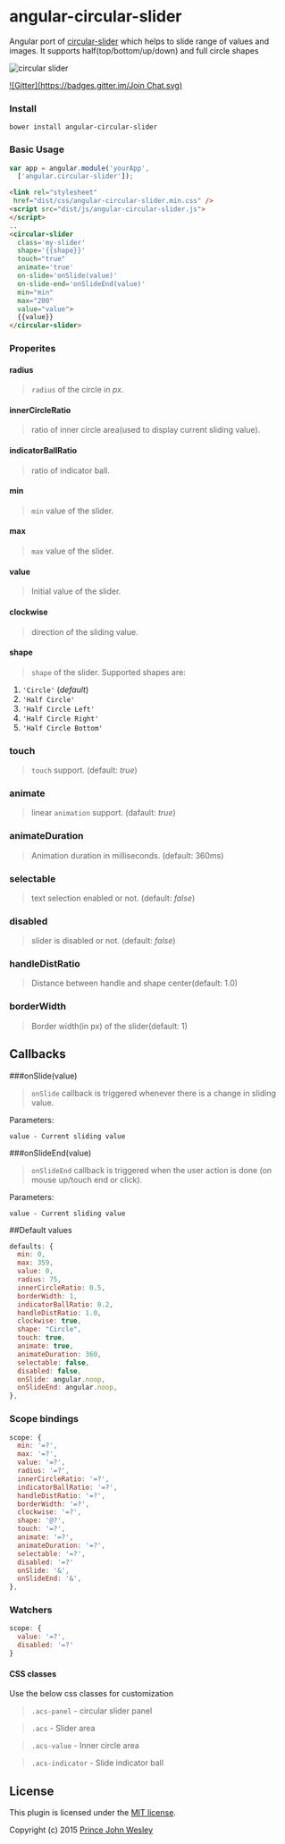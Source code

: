 # angular-circular-slider
Angular port of [circular-slider](http://www.toolitup.com/circular-slider.html) which helps to slide range of values and images. It supports half(top/bottom/up/down) and full circle shapes

![circular slider](http://www.toolitup.com/assets/images/circular-slider-demo.png)

[![Gitter](https://badges.gitter.im/Join Chat.svg)](https://gitter.im/princejwesley/angular-circular-slider)

### Install
`bower install angular-circular-slider`

### Basic Usage

```javascript
var app = angular.module('yourApp',
  ['angular.circular-slider']);
```

```html
<link rel="stylesheet"
 href="dist/css/angular-circular-slider.min.css" />
<script src="dist/js/angular-circular-slider.js">
</script>
..
<circular-slider
  class='my-slider'
  shape='{{shape}}'
  touch="true"
  animate='true'
  on-slide='onSlide(value)'
  on-slide-end='onSlideEnd(value)'
  min="min"
  max="200"
  value="value">
  {{value}}
</circular-slider>

```

### Properites
#### radius
> `radius` of the circle in *px*.

#### innerCircleRatio
> ratio of inner circle area(used to display current sliding value).

#### indicatorBallRatio
> ratio of indicator ball.

#### min
> `min` value of the slider.

#### max
> `max` value of the slider.

#### value
> Initial value of the slider.

#### clockwise
> direction of the sliding value.

#### shape
> `shape` of the slider. Supported shapes are:

1. `'Circle'` (*default*)
2. `'Half Circle'`
3. `'Half Circle Left'`
4. `'Half Circle Right'`
5. `'Half Circle Bottom'`

### touch
> `touch` support. (default: *true*)

### animate
>linear `animation` support. (dafault: *true*)

### animateDuration
> Animation duration in milliseconds. (default: 360ms)

### selectable
> text selection enabled or not. (default: *false*)

### disabled
> slider is disabled or not. (default: *false*)

### handleDistRatio
> Distance between handle and shape center(default: 1.0)

### borderWidth
> Border width(in px) of the slider(default: 1)

## Callbacks
###onSlide(value)
> `onSlide` callback is triggered whenever there is a change in sliding value.

Parameters:
```
value - Current sliding value
```

###onSlideEnd(value)
> `onSlideEnd` callback is triggered when the user action is done (on mouse up/touch end or click).

Parameters:
```
value - Current sliding value
```

##Default values
```javascript
defaults: {
  min: 0,
  max: 359,
  value: 0,
  radius: 75,
  innerCircleRatio: 0.5,
  borderWidth: 1,
  indicatorBallRatio: 0.2,
  handleDistRatio: 1.0,
  clockwise: true,
  shape: "Circle",
  touch: true,
  animate: true,
  animateDuration: 360,
  selectable: false,
  disabled: false,
  onSlide: angular.noop,
  onSlideEnd: angular.noop,
},
```

### Scope bindings
```javascript
scope: {
  min: '=?',
  max: '=?',
  value: '=?',
  radius: '=?',
  innerCircleRatio: '=?',
  indicatorBallRatio: '=?',
  handleDistRatio: '=?',
  borderWidth: '=?',
  clockwise: '=?',
  shape: '@?',
  touch: '=?',
  animate: '=?',
  animateDuration: '=?',
  selectable: '=?',
  disabled: '=?'
  onSlide: '&',
  onSlideEnd: '&',
},
```
### Watchers
```javascript
scope: {
  value: '=?',
  disabled: '=?'
}
```
#### CSS classes
Use the below css classes for customization
> `.acs-panel` - circular slider panel

> `.acs` - Slider area

> `.acs-value` - Inner circle area

> `.acs-indicator` - Slide indicator ball


## License
This plugin is licensed under the [MIT license](https://github.com/princejwesley/angular-circular-slider/blob/master/LICENSE).

Copyright (c) 2015 [Prince John Wesley](http://www.toolitup.com)
